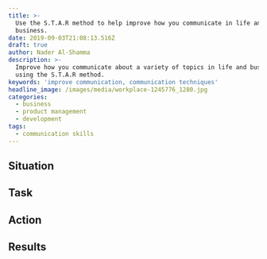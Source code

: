 ```yaml
---
title: >-
  Use the S.T.A.R method to help improve how you communicate in life and in
  business.
date: 2019-09-03T21:08:13.516Z
draft: true
author: Nader Al-Shamma
description: >-
  Improve how you communicate about a variety of topics in life and business
  using the S.T.A.R method.
keywords: 'improve communication, communication techniques'
headline_image: /images/media/workplace-1245776_1280.jpg
categories:
  - business
  - product management
  - development
tags:
  - communication skills
---
```

## Situation 
## Task 
## Action
## Results 
